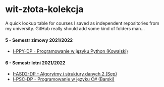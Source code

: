 # wit-złota-kolekcja
A quick lookup table for courses I saved as independent repositories from my university. GitHub really should add some kind of folders man...

#### 5 - Semestr zimowy 2021/2022
- [I-PPY-DP  -  Programowanie w języku Python (Kowalski)](https://github.com/dlt-v/wit-ppy-dp)

#### 6 - Semestr letni 2021/2022
- [I-ASD2-DP  -  Algorytmy i struktury danych 2 (Sęp)](https://github.com/dlt-v/i-asd2-dp)
- [I-PSC-DP  -  Programowanie w języku C# (Barski)](https://github.com/dlt-v/i-psc-dp)


